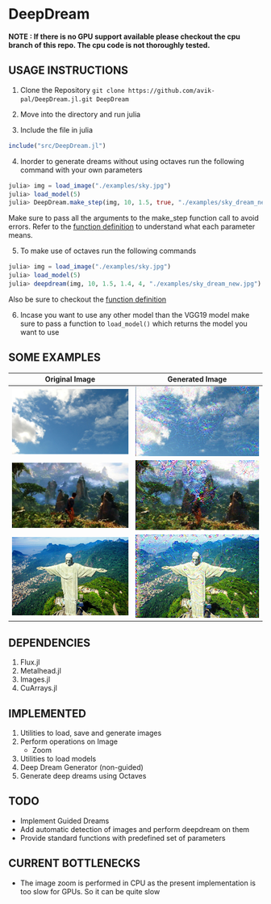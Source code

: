 # DeepDream

**NOTE : If there is no GPU support available please checkout the cpu
branch of this repo. The cpu code is not thoroughly tested.**

## USAGE INSTRUCTIONS

1. Clone the Repository
`git clone https://github.com/avik-pal/DeepDream.jl.git DeepDream`

2. Move into the directory and run julia

3. Include the file in julia
```julia
include("src/DeepDream.jl")
```

4. Inorder to generate dreams without using octaves run the following
   command with your own parameters
```julia
julia> img = load_image("./examples/sky.jpg")
julia> load_model(5)
julia> DeepDream.make_step(img, 10, 1.5, true, "./examples/sky_dream_new.jpg")
```
Make sure to pass all the arguments to the make_step function call to
avoid errors. Refer to the [function definition](https://github.com/avik-pal/DeepDream.jl/blob/11ef038ec6333114e521c6d6b422a4831c6bb0c8/src/dream.jl#L5) to understand what each parameter means.

5. To make use of octaves run the following commands
```julia
julia> img = load_image("./examples/sky.jpg")
julia> load_model(5)
julia> deepdream(img, 10, 1.5, 1.4, 4, "./examples/sky_dream_new.jpg")
```
Also be sure to checkout the [function definition](https://github.com/avik-pal/DeepDream.jl/blob/11ef038ec6333114e521c6d6b422a4831c6bb0c8/src/dream.jl#L27)

6. Incase you want to use any other model than the VGG19 model make sure
   to pass a function to `load_model()` which returns the model you want
   to use

## SOME EXAMPLES
|Original Image|Generated Image|
|:---:|:---:|
|![Sky](./examples/sky.jpg)|![Deepdream on Sky](./examples/sky_dream.jpg)|
|![Game](./examples/game.jpg)|![Deepdream on Game](./examples/game_dream.jpg)|
|![Rio](./examples/rio.jpg)|![Deepdream on Rio](./examples/rio_dream.jpg)|


## DEPENDENCIES

1. Flux.jl
2. Metalhead.jl
3. Images.jl
4. CuArrays.jl

## IMPLEMENTED

1. Utilities to load, save and generate images
2. Perform operations on Image
    * Zoom
3. Utilities to load models
4. Deep Dream Generator (non-guided)
5. Generate deep dreams using Octaves

## TODO

* Implement Guided Dreams
* Add automatic detection of images and perform deepdream on them
* Provide standard functions with predefined set of parameters

## CURRENT BOTTLENECKS

* The image zoom is performed in CPU as the present implementation is
    too slow for GPUs. So it can be quite slow
